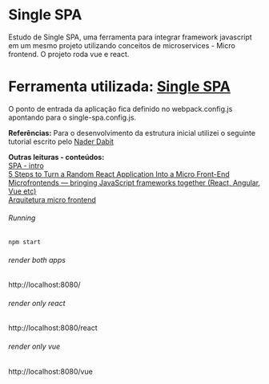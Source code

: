 # Single SPA


Estudo de Single SPA, uma ferramenta para integrar framework javascript em um mesmo projeto utilizando conceitos de microservices - Micro frontend.
O projeto roda vue e react. 

# Ferramenta utilizada: [Single SPA](https://single-spa.js.org/docs/getting-started-overview)
O ponto de entrada da aplicação fica definido no webpack.config.js apontando para o single-spa.config.js.

**Referências:** 
Para o desenvolvimento da estrutura inicial utilizei o seguinte tutorial escrito pelo [Nader Dabit
](https://dev.to/dabit3/building-micro-frontends-with-react-vue-and-single-spa-52op)

**Outras leituras - conteúdos:**<br />
[SPA - intro](https://www.youtube.com/watch?v=L4jqow7NTVg&feature=youtu.be)<br />
[5 Steps to Turn a Random React Application Into a Micro Front-End](https://medium.com/better-programming/5-steps-to-turn-a-random-react-application-into-a-micro-frontend-946718c147e7)<br />
[Microfrontends — bringing JavaScript frameworks together (React, Angular, Vue etc)](https://medium.com/javascript-in-plain-english/microfrontends-bringing-javascript-frameworks-together-react-angular-vue-etc-5d401cb0072b)<br />
[Arquitetura micro frontend](https://movile.blog/arquitetura-micro-frontend/)

###### Running 
```
npm start 
```

###### render both apps
http://localhost:8080/

###### render only react
http://localhost:8080/react

###### render only vue
http://localhost:8080/vue
